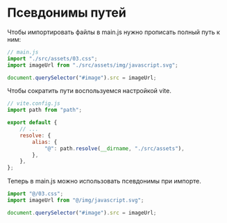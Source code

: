 # Псевдонимы путей

Чтобы импортировать файлы в main.js нужно прописать полный путь к ним:

```js
// main.js
import "./src/assets/03.css";
import imageUrl from "./src/assets/img/javascript.svg";

document.querySelector("#image").src = imageUrl;
```

Чтобы сократить пути воспользуемся настройкой vite.

```js
// vite.config.js
import path from "path";

export default {
	// ...
	resolve: {
		alias: {
			"@": path.resolve(__dirname, "./src/assets"),
		},
	},
};
```

Теперь в main.js можно использовать псевдонимы при импорте.

```js
import "@/03.css";
import imageUrl from "@/img/javascript.svg";

document.querySelector("#image").src = imageUrl;
```
